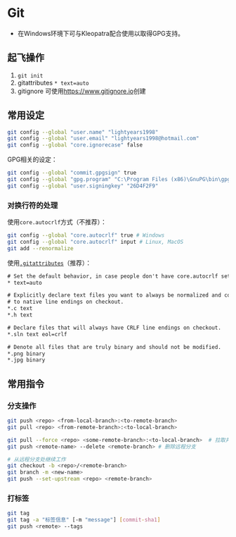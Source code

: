 # Git

- 在Windows环境下可与Kleopatra配合使用以取得GPG支持。

## 起飞操作

1. `git init`
2. gitattributes `* text=auto`
3. gitignore 可使用<https://www.gitignore.io>创建

## 常用设定

```sh
git config --global "user.name" "lightyears1998"
git config --global "user.email" "lightyears1998@hotmail.com"
git config --global "core.ignorecase" false
```

GPG相关的设定：

```sh
git config --global "commit.gpgsign" true
git config --global "gpg.program" "C:\Program Files (x86)\GnuPG\bin\gpg.exe"
git config --global "user.signingkey" "26D4F2F9"
```

### 对换行符的处理

使用`core.autocrlf`方式（不推荐）：

```sh
git config --global "core.autocrlf" true # Windows
git config --global "core.autocrlf" input # Linux, MacOS
git add --renormalize
```

使用[`.gitattributes`](https://help.github.com/cn/github/using-git/configuring-git-to-handle-line-endings)（推荐）：

```txt
# Set the default behavior, in case people don't have core.autocrlf set.
* text=auto

# Explicitly declare text files you want to always be normalized and converted
# to native line endings on checkout.
*.c text
*.h text

# Declare files that will always have CRLF line endings on checkout.
*.sln text eol=crlf

# Denote all files that are truly binary and should not be modified.
*.png binary
*.jpg binary
```

## 常用指令

### 分支操作

```sh
git push <repo> <from-local-branch>:<to-remote-branch>
git pull <repo> <from-remote-branch>:<to-local-branch>
```

```sh
git pull --force <repo> <some-remote-branch>:<to-local-branch>  # 拉取并覆盖本地更改
git push <remote-name> --delete <remote-branch> # 删除远程分支

# 从远程分支处继续工作
git checkout -b <repo>/<remote-branch>
git branch -m <new-name>
git push --set-upstream <repo> <remote-branch>
```

### 打标签

```sh
git tag
git tag -a "标签信息" [-m "message"] [commit-sha1]
git push <remote> --tags
```
